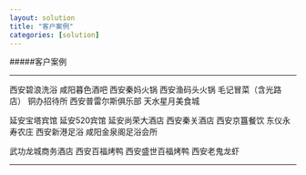 ```yaml
---
layout: solution
title: "客户案例"
categories: [solution]
---
```

#####客户案例
<hr/>
西安碧浪洗浴    咸阳暮色酒吧     西安秦妈火锅           西安渔码头火锅    毛记冒菜（含光路店）   铜办招待所   西安普雷尔斯俱乐部   天水星月美食城 <p>  
延安宝塔宾馆    延安520宾馆      延安尚荣大酒店         西安秦关酒店       西安京簋餐饮          东仪永寿农庄  西安新港足浴   咸阳金泉阁足浴会所 <p>  
武功龙城商务酒店  西安百福烤鸭   西安盛世百福烤鸭    西安老鬼龙虾 
<hr/>

	
